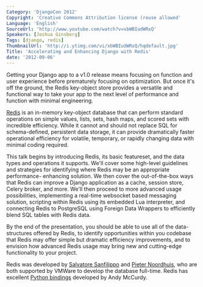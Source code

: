```yaml
---
Category: 'DjangoCon 2012'
Copyright: 'Creative Commons Attribution license (reuse allowed'
Language: 'English'
SourceUrl: 'http://www.youtube.com/watch?v=xbWBIudWRxQ'
Speakers: [Joshua Ginsberg]
Tags: [django, redis]
ThumbnailUrl: 'http://i.ytimg.com/vi/xbWBIudWRxQ/hqdefault.jpg'
Title: 'Accelerating and Enhancing Django with Redis'
date: '2012-09-06'
---
```

Getting your Django app to a v1.0 release means focusing on function and user
experience before prematurely focusing on optimization. But once it's off the
ground, the Redis key-object store provides a versatile and functional way to
take your app to the next level of performance and function with minimal
engineering.

[Redis](http://redis.io) is an in-memory key-object database that can perform
standard operations on simple values, lists, sets, hash maps, and scored sets
with incredible efficiency. While it cannot and should not replace SQL for
schema-defined, persistent data storage, it can provide dramatically faster
operational efficiency for volatile, temporary, or rapidly changing data with
minimal coding required.

This talk begins by introducing Redis, its basic featureset, and the data
types and operations it supports. We'll cover some high-level guidelines and
strategies for identifying where Redis may be an appropriate performance-
enhancing solution. We then cover the out-of-the-box ways that Redis can
improve a Django application as a cache, session store, Celery broker, and
more. We'll then proceed to more advanced usage possibilities, implementing a
real-time websocket based messaging solution, scripting within Redis using its
embedded Lua interpreter, and connecting Redis to PostgreSQL using Foreign
Data Wrappers to efficiently blend SQL tables with Redis data.

By the end of the presentation, you should be able to use all of the data-
structures offered by Redis, to identify opportunities within you codebase
that Redis may offer simple but dramatic efficiency improvements, and to
envision how advanced Redis usage may bring new and cutting-edge functionality
to your project.

Redis was developed by [Salvatore Sanfilippo](http://twitter.com/antirez) and
[Pieter Noordhuis](http://twitter.com/pnoordhuis), who are both supported by
VMWare to develop the database full-time. Redis has excellent [Python
bindings](https://github.com/andymccurdy/redis-py/) developed by Andy McCurdy.
